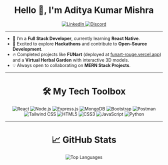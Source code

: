 <div align="center">
  <h1 align="center">Hello 👋, I'm Aditya Kumar Mishra</h1>
  <a href="https://www.linkedin.com/in/adityakmishra01/">
    <img src="https://img.shields.io/badge/LinkedIn-d5d5d5?style=for-the-badge&logo=linkedin&logoColor=0A66C2" alt="LinkedIn" />
  </a>
  <a href="https://discordapp.com/users/imwoodyy">
    <img src="https://img.shields.io/badge/Discord-d5d5d5?style=for-the-badge&logo=discord&logoColor=5865F2" alt="Discord" />
  </a>
</div>

<hr>

<div align="left">
   
- 🌱 I’m a **Full Stack Developer**, currently learning **React Native**.  
- 🚀 Excited to explore **Hackathons** and contribute to **Open-Source Development**.  
- 🔥 Completed projects like **FUNart** (deployed at [funart-rouge.vercel.app](https://funart-rouge.vercel.app)) and a **Virtual Herbal Garden** with interactive 3D models.  
- 💡 Always open to collaborating on **MERN Stack Projects**.  

</div>
  
<hr>

<div align="center">
  <h1>🛠 My Tech Toolbox</h1>
</div>

<p align="center">
  <img src="https://img.shields.io/badge/React-20232A?style=for-the-badge&logo=react&logoColor=61DAFB" alt="React" />
  <img src="https://img.shields.io/badge/Node.js-339933?style=for-the-badge&logo=nodedotjs&logoColor=white" alt="Node.js" />
  <img src="https://img.shields.io/badge/Express.js-000000?style=for-the-badge&logo=express&logoColor=white" alt="Express.js" />
  <img src="https://img.shields.io/badge/MongoDB-4EA94B?style=for-the-badge&logo=mongodb&logoColor=white" alt="MongoDB" />
  <img src="https://img.shields.io/badge/Bootstrap-563D7C?style=for-the-badge&logo=bootstrap&logoColor=white" alt="Bootstrap" />
  <img src="https://img.shields.io/badge/Postman-FF6C37?style=for-the-badge&logo=postman&logoColor=white" alt="Postman" />
  <img src="https://img.shields.io/badge/Tailwind_CSS-38B2AC?style=for-the-badge&logo=tailwind-css&logoColor=white" alt="Tailwind CSS" />
  <img src="https://img.shields.io/badge/HTML5-E34F26?style=for-the-badge&logo=html5&logoColor=white" alt="HTML5" />
  <img src="https://img.shields.io/badge/CSS3-1572B6?style=for-the-badge&logo=css3&logoColor=white" alt="CSS3" />
  <img src="https://img.shields.io/badge/JavaScript-F7DF1E?style=for-the-badge&logo=javascript&logoColor=black" alt="JavaScript" />
  <img src="https://img.shields.io/badge/Python-3776AB?style=for-the-badge&logo=python&logoColor=white" alt="Python" />
</p>

<hr>

<div align="center">
  <h1>📈 GitHub Stats</h1>
  <img src="https://github-readme-stats.vercel.app/api/top-langs?username=adityakmishra01&show_icons=true&locale=en&layout=compact" alt="Top Languages" />
</div>
